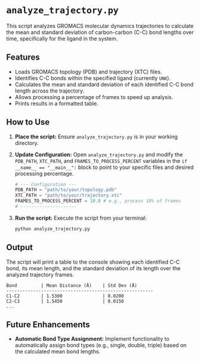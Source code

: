 # `analyze_trajectory.py`

This script analyzes GROMACS molecular dynamics trajectories to calculate the mean and standard deviation of carbon-carbon (C-C) bond lengths over time, specifically for the ligand in the system.

## Features

-   Loads GROMACS topology (PDB) and trajectory (XTC) files.
-   Identifies C-C bonds within the specified ligand (currently `UNK`).
-   Calculates the mean and standard deviation of each identified C-C bond length across the trajectory.
-   Allows processing a percentage of frames to speed up analysis.
-   Prints results in a formatted table.

## How to Use

1.  **Place the script:** Ensure `analyze_trajectory.py` is in your working directory.
2.  **Update Configuration:** Open `analyze_trajectory.py` and modify the `PDB_PATH`, `XTC_PATH`, and `FRAMES_TO_PROCESS_PERCENT` variables in the `if __name__ == "__main__":` block to point to your specific files and desired processing percentage.

    ```python
    # --- Configuration ---
    PDB_PATH = "path/to/your/topology.pdb"
    XTC_PATH = "path/to/your/trajectory.xtc"
    FRAMES_TO_PROCESS_PERCENT = 10.0 # e.g., process 10% of frames
    # ---------------------
    ```

3.  **Run the script:** Execute the script from your terminal:

    ```bash
    python analyze_trajectory.py
    ```

## Output

The script will print a table to the console showing each identified C-C bond, its mean length, and the standard deviation of its length over the analyzed trajectory frames.

```
Bond         | Mean Distance (Å)    | Std Dev (Å)    
-------------------------------------------------------
C1-C2        | 1.5300               | 0.0200         
C2-C3        | 1.5450               | 0.0150         
...
```

## Future Enhancements

-   **Automatic Bond Type Assignment:** Implement functionality to automatically assign bond types (e.g., single, double, triple) based on the calculated mean bond lengths.
